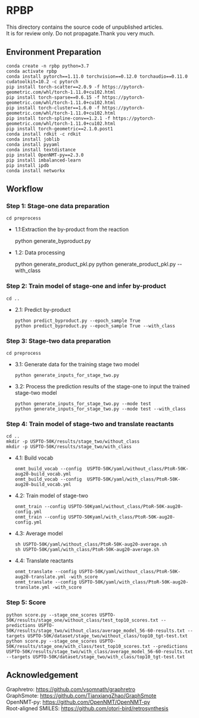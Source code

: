 # RPBP
 
This directory contains the source code of unpublished articles.  
It is for review only. Do not propagate.Thank you very much.

## Environment Preparation
    conda create -n rpbp python=3.7
    conda activate rpbp
    conda install pytorch==1.11.0 torchvision==0.12.0 torchaudio==0.11.0 cudatoolkit=10.2 -c pytorch
    pip install torch-scatter==2.0.9 -f https://pytorch-geometric.com/whl/torch-1.11.0+cu102.html
    pip install torch-sparse==0.6.15 -f https://pytorch-geometric.com/whl/torch-1.11.0+cu102.html
    pip install torch-cluster==1.6.0 -f https://pytorch-geometric.com/whl/torch-1.11.0+cu102.html
    pip install torch-spline-conv==1.2.1 -f https://pytorch-geometric.com/whl/torch-1.11.0+cu102.html
    pip install torch-geometric==2.1.0.post1
    conda install rdkit -c rdkit
    conda install joblib
    conda install pyyaml
    conda install textdistance
    pip install OpenNMT-py==2.3.0
    pip install imbalanced-learn
    pip install ipdb
    conda install networkx

## Workflow
### Step 1:  Stage-one data preparation  
  

    cd preprocess
  * 1.1:Extraction the by-product from the reaction  
  

    python generate_byproduct.py  

  * 1.2: Data processing  
  

    python generate_product_pkl.py
    python generate_product_pkl.py --with_class  


### Step 2: Train model of stage-one and infer by-product  

    cd ..
  * 2.1: Predict by-product  
 
        python predict_byproduct.py --epoch_sample True
        python predict_byproduct.py --epoch_sample True --with_class 
    
### Step 3: Stage-two data preparation
    cd preprocess
  * 3.1: Generate data for the training stage two model
  
        python generate_inputs_for_stage_two.py 
  * 3.2: Process the prediction results of the stage-one to input the trained stage-two model  
  
        python generate_inputs_for_stage_two.py --mode test
        python generate_inputs_for_stage_two.py --mode test --with_class


### Step 4: Train model of stage-two and translate reactants  
    cd ..
    mkdir -p USPTO-50K/results/stage_two/without_class
    mkdir -p USPTO-50K/results/stage_two/with_class
  * 4.1: Build vocab  
  
        onmt_build_vocab --config  USPTO-50K/yaml/without_class/PtoR-50K-aug20-build_vocab.yml
        onmt_build_vocab --config  USPTO-50K/yaml/with_class/PtoR-50K-aug20-build_vocab.yml
  * 4.2: Train model of stage-two  
  
        onmt_train --config USPTO-50Kyaml/without_class/PtoR-50K-aug20-config.yml
        onmt_train --config USPTO-50Kyaml/with_class/PtoR-50K-aug20-config.yml
  * 4.3: Average model  
  
        sh USPTO-50K/yaml/without_class/PtoR-50K-aug20-average.sh
        sh USPTO-50K/yaml/with_class/PtoR-50K-aug20-average.sh
  * 4.4: Translate reactants  
  
        onmt_translate --config USPTO-50K/yaml/without_class/PtoR-50K-aug20-translate.yml -with_score
        onmt_translate --config USPTO-50K/yaml/with_class/PtoR-50K-aug20-translate.yml -with_score	  


### Step 5: Score
    python score.py --stage_one_scores USPTO-50K/results/stage_one/without_class/test_top10_scores.txt --predictions USPTO-50K/results/stage_two/without_class/average_model_56-60-results.txt --targets USPTO-50K/dataset/stage_two/without_class/top10_tgt-test.txt
    python score.py --stage_one_scores USPTO-50K/results/stage_one/with_class/test_top10_scores.txt --predictions USPTO-50K/results/stage_two/with_class/average_model_56-60-results.txt --targets USPTO-50K/dataset/stage_two/with_class/top10_tgt-test.txt
     


## Acknowledgement 

Graphretro: https://github.com/vsomnath/graphretro  
GraphSmote: https://github.com/TianxiangZhao/GraphSmote  
OpenNMT-py: https://github.com/OpenNMT/OpenNMT-py  
Root-aligned SMILES: https://github.com/otori-bird/retrosynthesis
